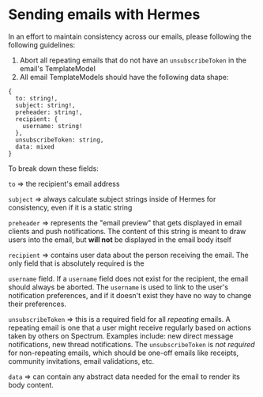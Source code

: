 # Sending emails with Hermes

In an effort to maintain consistency across our emails, please following the following guidelines:

1. Abort all repeating emails that do not have an `unsubscribeToken` in the email's TemplateModel
2. All email TemplateModels should have the following data shape:

```
{
  to: string!,
  subject: string!,
  preheader: string!,
  recipient: {
    username: string!
  },
  unsubscribeToken: string,
  data: mixed
}
```

To break down these fields:

`to` => the recipient's email address

`subject` => always calculate subject strings inside of Hermes for consistency, even if it is a static string

`preheader` => represents the "email preview" that gets displayed in email clients and push notifications. The content of this string is meant to draw users into the email, but **will not** be displayed in the email body itself

`recipient` => contains user data about the person receiving the email. The only field that is absolutely required is the 

`username` field. If a `username` field does not exist for the recipient, the email should always be aborted. The `username` is used to link to the user's notification preferences, and if it doesn't exist they have no way to change their preferences.

`unsubscribeToken` => this is a required field for all *repeating* emails. A repeating email is one that a user might receive regularly based on actions taken by others on Spectrum. Examples include: new direct message notifications, new thread notifications. The `unsubscribeToken` is *not required* for non-repeating emails, which should be one-off emails like receipts, community invitations, email validations, etc.

`data` => can contain any abstract data needed for the email to render its body content.
